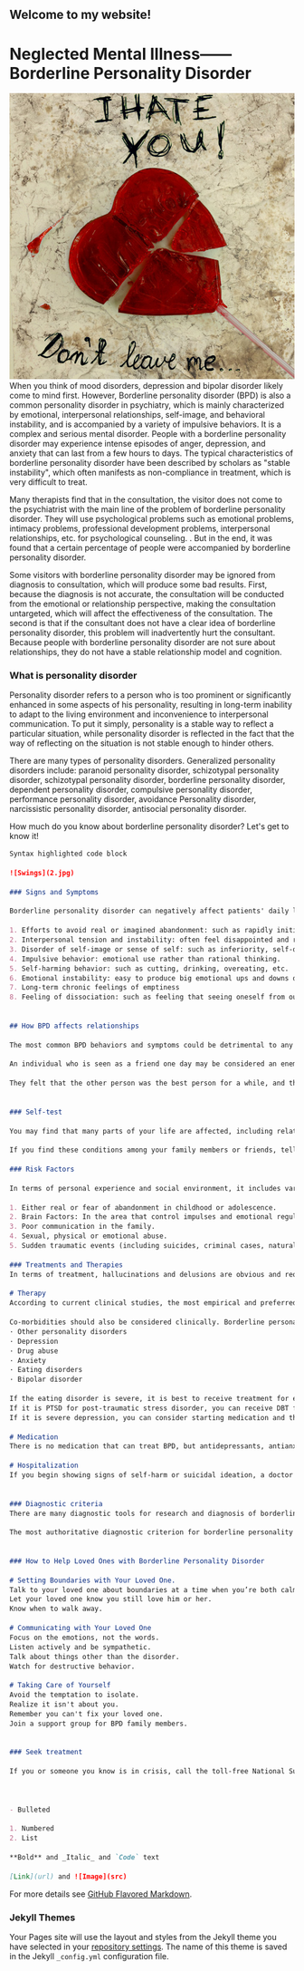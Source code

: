 ## Welcome to my website!
# Neglected Mental Illness——Borderline Personality Disorder

![BPD](1.jpg)
When you think of mood disorders, depression and bipolar disorder likely come to mind first. However, Borderline personality disorder (BPD) is also a common personality disorder in psychiatry, which is mainly characterized by emotional, interpersonal relationships, self-image, and behavioral instability, and is accompanied by a variety of impulsive behaviors. It is a complex and serious mental disorder.  People with a borderline personality disorder may experience intense episodes of anger, depression, and anxiety that can last from a few hours to days. The typical characteristics of borderline personality disorder have been described by scholars as "stable instability", which often manifests as non-compliance in treatment, which is very difficult to treat.

Many therapists find that in the consultation, the visitor does not come to the psychiatrist with the main line of the problem of borderline personality disorder. They will use psychological problems such as emotional problems, intimacy problems, professional development problems, interpersonal relationships, etc. for psychological counseling. . But in the end, it was found that a certain percentage of people were accompanied by borderline personality disorder.

Some visitors with borderline personality disorder may be ignored from diagnosis to consultation, which will produce some bad results. First, because the diagnosis is not accurate, the consultation will be conducted from the emotional or relationship perspective, making the consultation untargeted, which will affect the effectiveness of the consultation. The second is that if the consultant does not have a clear idea of borderline personality disorder, this problem will inadvertently hurt the consultant. Because people with borderline personality disorder are not sure about relationships, they do not have a stable relationship model and cognition.

### What is personality disorder

Personality disorder refers to a person who is too prominent or significantly enhanced in some aspects of his personality, resulting in long-term inability to adapt to the living environment and inconvenience to interpersonal communication. To put it simply, personality is a stable way to reflect a particular situation, while personality disorder is reflected in the fact that the way of reflecting on the situation is not stable enough to hinder others.

There are many types of personality disorders. Generalized personality disorders include: paranoid personality disorder, schizotypal personality disorder, schizotypal personality disorder, borderline personality disorder, dependent personality disorder, compulsive personality disorder, performance personality disorder, avoidance Personality disorder, narcissistic personality disorder, antisocial personality disorder.

How much do you know about borderline personality disorder? Let's get to know it!

```markdown
Syntax highlighted code block

![Swings](2.jpg)

### Signs and Symptoms

Borderline personality disorder can negatively affect patients' daily lives, relationships, and self-esteem. BPD-related symptoms usually begin in adolescence, and are often Suicidal or non-Suicidal. According to the American Psychiatric Association (APA), you may have BPD if you meet the following 5 symptoms and above:

1. Efforts to avoid real or imagined abandonment: such as rapidly initiating intimate (physical or emotional) relationships or cutting off communication with someone in anticipation of being abandoned.
2. Interpersonal tension and instability: often feel disappointed and rejected and swing from extreme closeness and love (idealization) to extreme dislike or anger (devaluation).
3. Disorder of self-image or sense of self: such as inferiority, self-doubt on self-worth, friendship, and sexual orientation
4. Impulsive behavior: emotional use rather than rational thinking.
5. Self-harming behavior: such as cutting, drinking, overeating, etc.
6. Emotional instability: easy to produce big emotional ups and downs due to small things.
7. Long-term chronic feelings of emptiness
8. Feeling of dissociation: such as feeling that seeing oneself from outside one's body.


## How BPD affects relationships

The most common BPD behaviors and symptoms could be detrimental to any relationship. If you have been diagnosed with the condition, you likely know this already. People with BPD are more likely to have many romantic relationships, which are often short-lived.

An individual who is seen as a friend one day may be considered an enemy or traitor the next. These shifting feelings can lead to intense and unstable relationships.

They felt that the other person was the best person for a while, and they followed others for a lifetime. They felt that the other person was the worst person for a while, and they could not wait to leave others immediately. Or it is extremely fearful that others will abandon themselves, either seek too much comfort, or directly break the relationship to protect themselves.


### Self-test

You may find that many parts of your life are affected, including relationships, work or school. If you notice these things on your own, tell your doctor or counselor. The right treatment can help you feel better and help you live a more stable and meaningful life.

If you find these conditions among your family members or friends, tell them to see a doctor or see a counsellor. But remember you can't force anyone to ask for help. If you are overly sad about this relationship, you will find it helps to heal yourself.

### Risk Factors

In terms of personal experience and social environment, it includes various significant traumatic experiences and insignificant, but long-term traumatic experiences.

1. Either real or fear of abandonment in childhood or adolescence.
2. Brain Factors: In the area that control impulses and emotional regulation of brain have structural and functional changes.
3. Poor communication in the family.
4. Sexual, physical or emotional abuse.
5. Sudden traumatic events (including suicides, criminal cases, natural disasters, car accidents, etc.)

### Treatments and Therapies
In terms of treatment, hallucinations and delusions are obvious and require a small amount of drugs in combination with treatment; those with poor self-functions can undergo supportive psychotherapy; some of them have stronger self-functions and better tolerance can consider long-term psychoanalytic treatment.

# Therapy
According to current clinical studies, the most empirical and preferred intervention for borderline personality disorder is Dialectical Behaviour Therapy (referred to as DBT). Personal, collective, and telephone counseling, dialectical behavior therapy is usually based on teaching people how to regulate their emotions, endure pain, and improve relationships.

Co-morbidities should also be considered clinically. Borderline personality disorders often appear simultaneously with the following clinical conditions:
· Other personality disorders
· Depression
· Drug abuse
· Anxiety
· Eating disorders
· Bipolar disorder

If the eating disorder is severe, it is best to receive treatment for eating disorder first, then DBT.
If it is PTSD for post-traumatic stress disorder, you can receive DBT first and then PTSD. If the drug addiction is more serious, then you need to get detox before starting DBT. 
If it is severe depression, you can consider starting medication and then DBT after the disease is stable.

# Medication
There is no medication that can treat BPD, but antidepressants, antianxiety drugs, and antipsychotics may help treat some of the symptoms.

# Hospitalization
If you begin showing signs of self-harm or suicidal ideation, a doctor may hospitalize you for observation and intensive therapy.


### Diagnostic criteria
There are many diagnostic tools for research and diagnosis of borderline personality disorder, DIB, DIPD-IV (Diagnostic Interview for DSM-IV Personality Disorders), IPDE (the International Personality Disorder Examination), SIDP-Ⅳ (the structured Interview for DSM-IV Personality), PDI- Ⅳ (the Personality Disorder Interview-Ⅳ), SCID-Ⅱ (Structured Clinical Interview for DSM-Ⅳ AxisⅡ Personality Disorders), etc.

The most authoritative diagnostic criterion for borderline personality disorder is DSM-IV (Fourth Edition of the American Diagnostic and Statistical Manual of Mental Disorders).


### How to Help Loved Ones with Borderline Personality Disorder

# Setting Boundaries with Your Loved One. 
Talk to your loved one about boundaries at a time when you’re both calm, not in the heat of an argument.
Let your loved one know you still love him or her. 
Know when to walk away.

# Communicating with Your Loved One
Focus on the emotions, not the words. 
Listen actively and be sympathetic. 
Talk about things other than the disorder. 
Watch for destructive behavior. 

# Taking Care of Yourself
Avoid the temptation to isolate.
Realize it isn't about you.
Remember you can't fix your loved one. 
Join a support group for BPD family members.


### Seek treatment

If you or someone you know is in crisis, call the toll-free National Suicide Prevention Lifeline (NSPL) at 1-800-273-TALK (8255), 24 hours a day, 7 days a week. The service is available to everyone. The deaf and hard of hearing can contact the Lifeline via TTY at 1-800-799-4889. All calls are free and confidential. Contact social media outlets directly if you are concerned about a friend’s social media updates or dial 911 in an emergency. Read more on NIMH’s Suicide Prevention health topic page.



- Bulleted

1. Numbered
2. List

**Bold** and _Italic_ and `Code` text

[Link](url) and ![Image](src)
```

For more details see [GitHub Flavored Markdown](https://guides.github.com/features/mastering-markdown/).

### Jekyll Themes

Your Pages site will use the layout and styles from the Jekyll theme you have selected in your [repository settings](https://github.com/Changru416/Changru416.github.io/settings). The name of this theme is saved in the Jekyll `_config.yml` configuration file.
